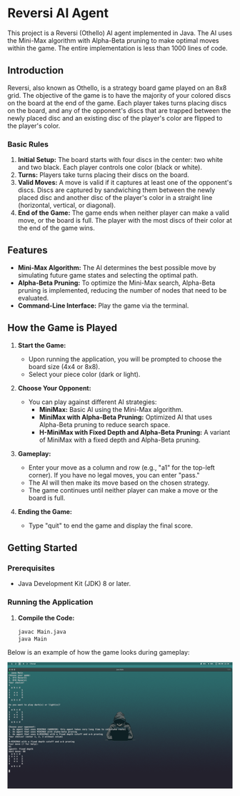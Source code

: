 # Reversi AI Agent

This project is a Reversi (Othello) AI agent implemented in Java. The AI uses the Mini-Max algorithm with Alpha-Beta pruning to make optimal moves within the game. The entire implementation is less than 1000 lines of code.

## Introduction

Reversi, also known as Othello, is a strategy board game played on an 8x8 grid. The objective of the game is to have the majority of your colored discs on the board at the end of the game. Each player takes turns placing discs on the board, and any of the opponent's discs that are trapped between the newly placed disc and an existing disc of the player's color are flipped to the player's color.

### Basic Rules

1. **Initial Setup:** The board starts with four discs in the center: two white and two black. Each player controls one color (black or white).
2. **Turns:** Players take turns placing their discs on the board.
3. **Valid Moves:** A move is valid if it captures at least one of the opponent's discs. Discs are captured by sandwiching them between the newly placed disc and another disc of the player's color in a straight line (horizontal, vertical, or diagonal).
4. **End of the Game:** The game ends when neither player can make a valid move, or the board is full. The player with the most discs of their color at the end of the game wins.

## Features

- **Mini-Max Algorithm:** The AI determines the best possible move by simulating future game states and selecting the optimal path.
- **Alpha-Beta Pruning:** To optimize the Mini-Max search, Alpha-Beta pruning is implemented, reducing the number of nodes that need to be evaluated.
- **Command-Line Interface:** Play the game via the terminal.

## How the Game is Played

1. **Start the Game:**
   - Upon running the application, you will be prompted to choose the board size (4x4 or 8x8).
   - Select your piece color (dark or light).

2. **Choose Your Opponent:**
   - You can play against different AI strategies:
     - **MiniMax:** Basic AI using the Mini-Max algorithm.
     - **MiniMax with Alpha-Beta Pruning:** Optimized AI that uses Alpha-Beta pruning to reduce search space.
     - **H-MiniMax with Fixed Depth and Alpha-Beta Pruning:** A variant of MiniMax with a fixed depth and Alpha-Beta pruning.

3. **Gameplay:**
   - Enter your move as a column and row (e.g., "a1" for the top-left corner). If you have no legal moves, you can enter "pass."
   - The AI will then make its move based on the chosen strategy.
   - The game continues until neither player can make a move or the board is full.

4. **Ending the Game:**
   - Type "quit" to end the game and display the final score.

## Getting Started

### Prerequisites

- Java Development Kit (JDK) 8 or later.

### Running the Application

1. **Compile the Code:**

   ``` 
   javac Main.java
   java Main
   ```

Below is an example of how the game looks during gameplay:

![Reversi AI Example](assets/example.png)
